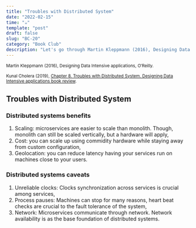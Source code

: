 ```yaml
---
title: "Troubles with Distributed System"
date: "2022-02-15"
time: "☕️"
template: "post"
draft: false
slug: "BC-20"
category: "Book Club"
description: "Let's go through Martin Kleppmann (2016), Designing Data Intensive applications, Chapter 8. Troubles with Distributed System"
---
```


<sub>Martin Kleppmann (2016), Designing Data Intensive applications, O′Reilly.</sub>


<sub>Kunal Cholera (2019), [Chapter 8. Troubles with Distributed System. Designing Data Intensive applications book review](https://www.youtube.com/watch?v=oWKe5LL_f1E&list=PL4KdJM8LzAMecwInbBK5GJ3Anz-ts75RQ&index=8).</sub>

## Troubles with Distributed System

### Distributed systems benefits

1. Scaling: microservices are easier to scale than monolith. Though, monolith can still be scaled vertically, but a hardware will apply,
2. Cost: you can scale up using commidity hardware while staying away from custom configuration,
3. Geolocation: you can reduce latency having your services run on machines close to your users.

### Distributed systems caveats

1. Unreliable clocks: Clocks synchronization across services is crucial among services,
2. Process pauses: Machines can stop for many reasons, heart beat checks are crucial to the fault tolerance of the system,
3. Network: Microservices communicate through network. Network availability is as the base foundation of distributed systems.

